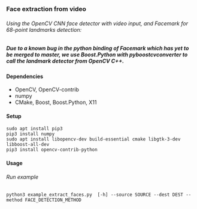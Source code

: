 ### Face extraction from video

###### Using the OpenCV CNN face detector with video input, and Facemark for 68-point landmarks detection:

##### Due to a known bug in the python binding of Facemark which has yet to be merged to master, we use Boost.Python with pyboostcvconverter to call the landmark detector from OpenCV C++.

#### Dependencies
* OpenCV, OpenCV-contrib
* numpy
* CMake, Boost, Boost.Python, X11

#### Setup

	sudo apt install pip3
	pip3 install numpy
	sudo apt install libopencv-dev build-essential cmake libgtk-3-dev libboost-all-dev
	pip3 install opencv-contrib-python 
	

#### Usage
###### Run example
	python3 example_extract_faces.py  [-h] --source SOURCE --dest DEST --method FACE_DETECTION_METHOD
